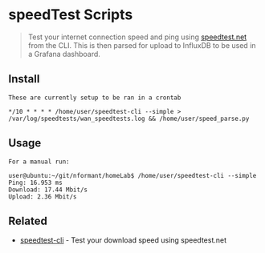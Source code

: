 # speedTest Scripts

> Test your internet connection speed and ping using [speedtest.net](http://www.speedtest.net) from the CLI. This is then parsed for upload to InfluxDB to be used in a Grafana dashboard.

## Install

```
These are currently setup to be ran in a crontab

*/10 * * * * /home/user/speedtest-cli --simple > /var/log/speedtests/wan_speedtests.log && /home/user/speed_parse.py
```

## Usage

```
For a manual run:

user@ubuntu:~/git/nformant/homeLab$ /home/user/speedtest-cli --simple
Ping: 16.953 ms
Download: 17.44 Mbit/s
Upload: 2.36 Mbit/s
```


## Related

- [speedtest-cli](https://github.com/sivel/speedtest-cli) - Test your download speed using speedtest.net
